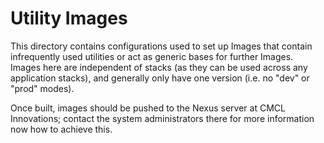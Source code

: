 # Utility Images

This directory contains configurations used to set up Images that contain infrequently used utilities or act as generic bases for further Images. Images here are independent of stacks (as they can be used across any application stacks), and generally only have one version (i.e. no "dev" or "prod" modes).

Once built, images should be pushed to the Nexus server at CMCL Innovations; contact the system administrators there for more information now how to achieve this.